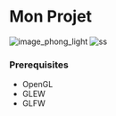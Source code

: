 # Mon Projet

![image_phong_light](https://github.com/user-attachments/assets/14880baf-9df7-47cf-8d9b-2a871e50d231)
![ss](https://github.com/user-attachments/assets/2c8f9f64-7bed-49ba-b25c-70f0db413c6b)


### Prerequisites

* OpenGL
* GLEW
* GLFW

